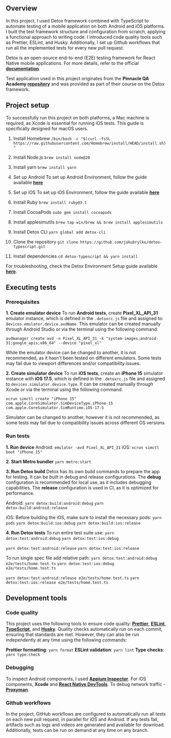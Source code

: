 ## Overview

In this project, I used Detox framework combined with TypeScript to automate testing of a mobile application on both Android and iOS platforms. I built the test framework structure and configuration from scratch, applying a functional approach to writing code. I introduced code quality tools such as Prettier, ESLint, and Husky. Additionally, I set up Github workflows that run all the implemented tests for every new pull request.

Detox is an open-source end-to-end (E2E) testing framework for React Native mobile applications. For more details, refer to the official **[documentation](https://wix.github.io/Detox/)**. 

Test application used in this project originates from the **Pinnacle QA Academy [repository](https://github.com/PinnacleQAAcademy/pqaa_detox)** and was provided as part of their course on the Detox framework.

## Project setup

To successfully run this project on both platforms, a Mac machine is required, as Xcode is essential for running iOS tests. This guide is specifically designed for macOS users.

1. Install Homebrew
`/bin/bash -c "$(curl -fsSL https://raw.githubusercontent.com/Homebrew/install/HEAD/install.sh)"`

2. Install Node.js
`brew install node@20`

3. Install yarn
`brew install yarn`

4. Set up Android
To set up Android Environment, follow the guide available **[here](https://reactnative.dev/docs/next/set-up-your-environment?platform=android)**

5. Set up iOS
To set up iOS Environment, follow the guide available **[here](https://reactnative.dev/docs/next/set-up-your-environment?platform=ios)**

6. Install Ruby
`brew install ruby@3.1`

7. Install CocoaPods
`sudo gem install cocoapods`

8. Install applesimutils
`brew tap wix/brew && brew install applesimutils`  

9. Install Detox CLI
`yarn global add detox-cli`

10. Clone the repository
`git clone https://github.com/jakubrylko/detox-typescript.git`

11. Install dependencies
`cd detox-typescript && yarn install`

For troubleshooting, check the Detox Environment Setup guide available **[here](https://wix.github.io/Detox/docs/introduction/environment-setup)**.

## Executing tests

### Prerequisites

**1. Create emulator device**
To run **Android tests**, create **Pixel_XL_API_31** emulator instance, which is defined in the `.detoxrc.js` file and assigned to: `devices.emulator.device.avdName`. This emulator can be created manually through Android Studio or via the terminal using the following command:

    avdmanager create avd -n Pixel_XL_API_31 -k "system-images;android-31;google_apis;x86_64" --device "pixel_xl"

While the emulator device can be changed to another, it is not recommended, as it hasn't been tested on different emulators. Some tests may fail due to viewport differences and/or compatibility issues.

**2. Create simulator device**
To run **iOS tests**, create  an **iPhone 15** simulator instance with **iOS 17.5**, which is defined in the `.detoxrc.js` file and assigned to `devices.simulator.device.type`. It can be created manually through Xcode or via the terminal using the following command:

    xcrun simctl create "iPhone 15" com.apple.CoreSimulator.SimDeviceType.iPhone-15 com.apple.CoreSimulator.SimRuntime.iOS-17-5

Simulator can be changed to another, however it is not recommended, as some tests may fail due to compatibility issues across different OS versions.

### Run tests

**1. Run device**
Android: `emulator -avd Pixel_XL_API_31`
iOS: `xcrun simctl boot "iPhone 15"`

**2. Start Metro bundler**
`yarn metro:start`

**3. Run Detox build**
Detox has its own build commands to prepare the app for testing. It can be built in debug and release configurations. The **debug** configuration is recommended for local use, as it includes debugging capabilities. The **release** configuration is used in CI, as it is optimized for performance.

Android:
`yarn detox:build:android:debug`
`yarn detox:build:android:release`

iOS:
Before building the iOS, make sure to install the necessary pods:
`yarn pods`
`yarn detox:build:ios:debug`
`yarn detox:build:ios:release`

**4. Run Detox tests**
To run entire test suite use:
`yarn detox:test:android:debug`
`yarn detox:test:ios:debug`

`yarn detox:test:android:release`
`yarn detox:test:ios:release`

To run single spec file add relative path:
`yarn detox:test:android:debug e2e/tests/home.test.ts`
`yarn detox:test:ios:debug e2e/tests/home.test.ts`

`yarn detox:test:android:release e2e/tests/home.test.ts`
`yarn detox:test:ios:release e2e/tests/home.test.ts`

## Development tools

### Code quality
This project uses the following tools to ensure code quality: **[Prettier](https://prettier.io/docs/en/)**, **[ESLint](https://eslint.org/docs/latest/)**, **[TypeScript](https://typescriptlang.org/docs/)**, and **[Husky](https://typicode.github.io/husky/)**. Quality checks automatically run on each commit, ensuring that standards are met. However, they can also be run independently at any time using the following commands:

**Prettier formatting**: `yarn format`
**ESLint validation**: `yarn lint`
**Type checks**: `yarn type:check`

### Debugging

To inspect Android components, I used **[Appium Inspector](https://github.com/appium/appium-inspector?tab=readme-ov-file)**. For iOS components, **Xcode** and **[React Native DevTools](https://reactnative.dev/docs/react-native-devtools)**. To debug network traffic - **[Proxyman](https://proxyman.com/)**.

### Github workflows

In the project, GitHub workflows are configured to automatically run all tests on each new pull request, in parallel for iOS and Android. If any tests fail, artifacts such as logs and videos are generated and available for download. Additionally, tests can be run on demand at any time on any branch.
